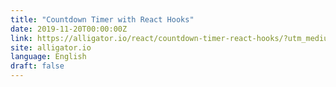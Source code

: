```yaml
---
title: "Countdown Timer with React Hooks"
date: 2019-11-20T00:00:00Z
link: https://alligator.io/react/countdown-timer-react-hooks/?utm_medium=RSS&utm_source=news.12bit.vn
site: alligator.io
language: English
draft: false
---
```

